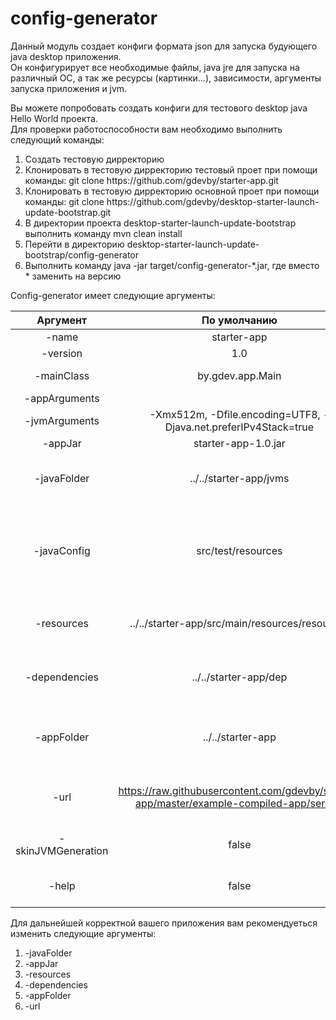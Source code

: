 # config-generator

Данный модуль создает конфиги формата json для запуска будующего java desktop приложения. <br>
Он конфигурирует все необходимые файлы, java jre для запуска на различный ОС, а так же ресурсы (картинки...), зависимости, аргументы запуска приложения и jvm.<br>

Вы можете попробовать создать конфиги для тестового desktop java Hello World проекта.</br>
Для проверки работоспособности вам необходимо выполнить следующий команды:<br>
<ol>
<li>Создать тестовую дирректорию</li>
<li>Клонировать в тестовую дирректорию тестовый проет при помощи команды: git clone https://github.com/gdevby/starter-app.git</li>
<li>Клонировать в тестовую дирректорию основной проет при помощи команды: git clone https://github.com/gdevby/desktop-starter-launch-update-bootstrap.git<br></li>
<li>В директории проекта desktop-starter-launch-update-bootstrap выполнить команду mvn clean install</li>
<li>Перейти в директорию desktop-starter-launch-update-bootstrap/config-generator</li>
<li>Выполнить команду java -jar target/config-generator-*.jar, где вместо * заменить на версию</li>

</ol>
Сonfig-generator имеет следующие аргументы:<br>

| Аргумент | По умолчанию  | Описание  |
| :------: | :-----------: | :-------: |
| -name| starter-app |Название приложения|  
| -version| 1.0 |Версия приложения|  
| -mainClass| by.gdev.app.Main |Главный класс для запуска приложения|  
| -appArguments|  |Aргументы приложения|  
| -jvmArguments| -Xmx512m, -Dfile.encoding=UTF8, -Djava.net.preferIPv4Stack=true |Aргументы для java виртуальной машины|
| -appJar| starter-app-1.0.jar |запускаемый jar файл |  
| -javaFolder| ../../starter-app/jvms |Каталог, в котором хранится jvm для создания конфигурации java |  
| -javaConfig| src/test/resources |Сохраненный результат jvm конфигурации, можно переиспользовать без генерации каждый раз указав -skinJVMGeneration=true|  
| -resources| ../../starter-app/src/main/resources/resources |Дирректория с необходимыми ресурсами для запуска приложения|  
| -dependencies| ../../starter-app/dep |Дирректория с необходимыми зависимостями для запуска приложения|  
| -appFolder| ../../starter-app |Каталог с вашим приложением. Он будет искать в target/appName-version.jar|  
| -url| https://raw.githubusercontent.com/gdevby/starter-app/master/example-compiled-app/server/ |Домен по которому будут доступны конфиги для скачивания|  
| -skinJVMGeneration| false |флаг позволяющий пропустить генерацию java|  
| -help| false |указав флаг true можно вызвать помощь с описание всех команд|  

Для дальнейшей корректной вашего приложения вам рекомендуеться изменить следующие аргументы:
<ol>
	<li>-javaFolder</li>
	<li>-appJar</li>
	<li>-resources</li>
	<li>-dependencies</li>
	<li>-appFolder</li>
	<li>-url</li>
</ol>